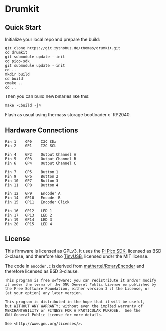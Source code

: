 # Drumkit

## Quick Start

Initialize your local repo and prepare the build:

    git clone https://git.xythobuz.de/thomas/drumkit.git
    cd drumkit
    git submodule update --init
    cd pico-sdk
    git submodule update --init
    cd ..
    mkdir build
    cd build
    cmake ..
    cd ..

Then you can build new binaries like this:

    make -Cbuild -j4

Flash as usual using the mass storage bootloader of RP2040.

## Hardware Connections

    Pin 1    GP0    I2C SDA
    Pin 2    GP1    I2C SCL

    Pin 4    GP2    Output Channel A
    Pin 5    GP3    Output Channel B
    Pin 6    GP4    Output Channel C

    Pin 7    GP5    Button 1
    Pin 9    GP6    Button 2
    Pin 10   GP7    Button 3
    Pin 11   GP8    Button 4

    Pin 12   GP9    Encoder A
    Pin 14   GP10   Encoder B
    Pin 15   GP11   Encoder Click

    Pin 16   GP12   LED 1
    Pin 17   GP13   LED 2
    Pin 19   GP14   LED 3
    Pin 20   GP15   LED 4

## License

This firmware is licensed as GPLv3.
It uses the [Pi Pico SDK](https://github.com/raspberrypi/pico-sdk), licensed as BSD 3-clause, and therefore also [TinyUSB](https://github.com/hathach/tinyusb), licensed under the MIT license.

The code in `encoder.c` is derived from [mathertel/RotaryEncoder](https://github.com/mathertel/RotaryEncoder) and therefore licensed as BSD 3-clause.

    This program is free software: you can redistribute it and/or modify
    it under the terms of the GNU General Public License as published by
    the Free Software Foundation, either version 3 of the License, or
    (at your option) any later version.

    This program is distributed in the hope that it will be useful,
    but WITHOUT ANY WARRANTY; without even the implied warranty of
    MERCHANTABILITY or FITNESS FOR A PARTICULAR PURPOSE.  See the
    GNU General Public License for more details.

    See <http://www.gnu.org/licenses/>.
